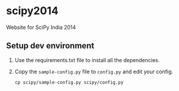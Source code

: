 scipy2014
=========

Website for SciPy India 2014


## Setup dev environment

1. Use the requirements.txt file to install all the dependencies.

2. Copy the `sample-config.py` file to `config.py` and edit your config.

    ```
    cp scipy/sample-config.py scipy/config.py
    ```
